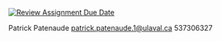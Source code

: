[![Review Assignment Due Date](https://classroom.github.com/assets/deadline-readme-button-22041afd0340ce965d47ae6ef1cefeee28c7c493a6346c4f15d667ab976d596c.svg)](https://classroom.github.com/a/Pl8T7dja)

Patrick Patenaude
patrick.patenaude.1@ulaval.ca
537306327
